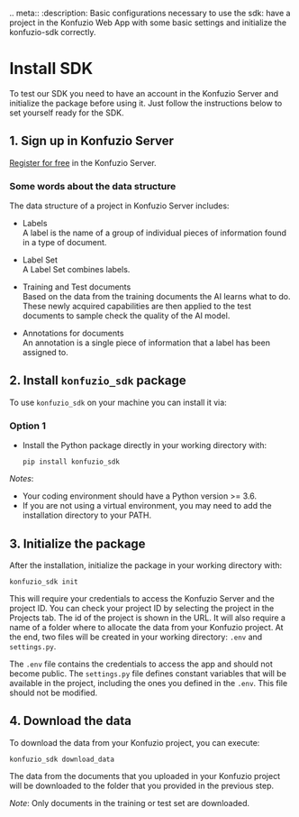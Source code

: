 .. meta::
   :description: Basic configurations necessary to use the sdk: have a project in the Konfuzio Web App with some basic settings and initialize the konfuzio-sdk correctly.


# Install SDK

To test our SDK you need to have an account in the Konfuzio Server and initialize the package before using it. Just follow the instructions below to set yourself ready for the SDK.

## 1. Sign up in Konfuzio Server

[Register for free](https://app.konfuzio.com/accounts/signup/) in the Konfuzio Server.

### Some words about the data structure

The data structure of a project in Konfuzio Server includes:

* Labels  
A label is the name of a group of individual pieces of information found in a type of document.

* Label Set  
A Label Set combines labels.

* Training and Test documents  
Based on the data from the training documents the AI learns what to do. These newly acquired capabilities are then applied to the test documents to sample check the quality of the AI model.

* Annotations for documents  
An annotation is a single piece of information that a label has been assigned to.


## 2. Install `konfuzio_sdk` package

To use `konfuzio_sdk` on your machine you can install it via:

### Option 1

* Install the Python package directly in your working directory with:

  `pip install konfuzio_sdk`

*Notes*:
* Your coding environment should have a Python version >= 3.6.
* If you are not using a virtual environment, you may need to add the installation directory to your PATH.

## 3. Initialize the package

After the installation, initialize the package in your working directory with:

`konfuzio_sdk init`

This will require your credentials to access the Konfuzio Server and the project ID.
You can check your project ID by selecting the project in the Projects tab. The id of the project is shown in the URL.
It will also require a name of a folder where to allocate the data from your Konfuzio project.
At the end, two files will be created in your working directory: `.env` and `settings.py`.

The `.env` file contains the credentials to access the app and should not become public.
The `settings.py` file defines constant variables that will be available in the project, including the ones you defined in the `.env`. This file should not be modified.

## 4. Download the data

To download the data from your Konfuzio project, you can execute:

`konfuzio_sdk download_data`

The data from the documents that you uploaded in your Konfuzio project will be downloaded to the folder that you provided in the previous step.

*Note*:
Only documents in the training or test set are downloaded.
